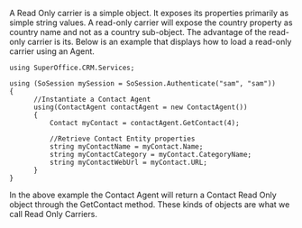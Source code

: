 <properties date="2016-06-24"
SortOrder="18"
/>

A Read Only carrier is a simple object. It exposes its properties primarily as simple string values. A read-only carrier will expose the country property as country name       and not as a country sub-object. The advantage of the read-only carrier is its. Below is an example that displays how to load a read-only carrier using an Agent.

```
using SuperOffice.CRM.Services;
 
using (SoSession mySession = SoSession.Authenticate("sam", "sam"))
{
      //Instantiate a Contact Agent
      using(ContactAgent contactAgent = new ContactAgent())
      {
          Contact myContact = contactAgent.GetContact(4);
     
          //Retrieve Contact Entity properties
          string myContactName = myContact.Name;
          string myContactCategory = myContact.CategoryName;
          string myContactWebUrl = myContact.URL;
      }
}
```

 

In the above example the Contact Agent will return a Contact Read Only object through the GetContact method. These kinds of objects are what we call Read Only Carriers.
